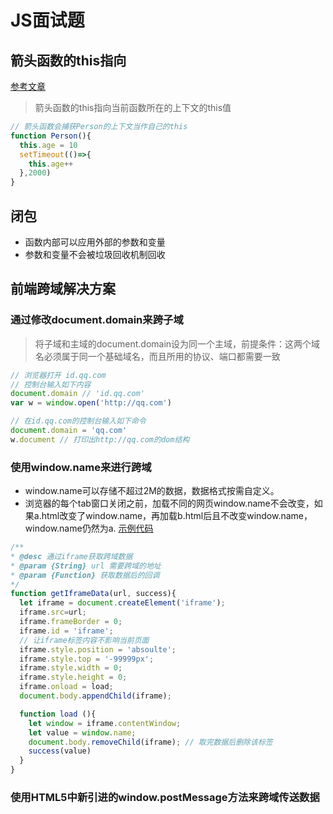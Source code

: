 # **JS面试题**
## 箭头函数的this指向
[参考文章](https://www.cnblogs.com/dongcanliang/p/7054176.html)
>箭头函数的this指向当前函数所在的上下文的this值
```js
// 箭头函数会捕获Person的上下文当作自己的this
function Person(){
  this.age = 10
  setTimeout(()=>{
    this.age++
  },2000)
}
```

## 闭包
* 函数内部可以应用外部的参数和变量
* 参数和变量不会被垃圾回收机制回收

## 前端跨域解决方案
### 通过修改document.domain来跨子域
>将子域和主域的document.domain设为同一个主域，前提条件：这两个域名必须属于同一个基础域名，而且所用的协议、端口都需要一致
```js
// 浏览器打开 id.qq.com
// 控制台输入如下内容
document.domain // 'id.qq.com'
var w = window.open('http://qq.com')

// 在id.qq.com的控制台输入如下命令
document.domain = 'qq.com'
w.document // 打印出http://qq.com的dom结构
```

### 使用window.name来进行跨域
* window.name可以存储不超过2M的数据，数据格式按需自定义。
* 浏览器的每个tab窗口关闭之前，加载不同的网页window.name不会改变，如果a.html改变了window.name，再加载b.html后且不改变window.name，window.name仍然为a.
[示例代码](../example/006-使用window.name跨域.html)

```js
/**
* @desc 通过iframe获取跨域数据
* @param {String} url 需要跨域的地址
* @param {Function} 获取数据后的回调
*/
function getIframeData(url, success){
  let iframe = document.createElement('iframe');
  iframe.src=url;
  iframe.frameBorder = 0;
  iframe.id = 'iframe';
  // 让iframe标签内容不影响当前页面
  iframe.style.position = 'absoulte';
  iframe.style.top = '-99999px';
  iframe.style.width = 0;
  iframe.style.height = 0;
  iframe.onload = load;
  document.body.appendChild(iframe);

  function load (){
    let window = iframe.contentWindow;
    let value = window.name;
    document.body.removeChild(iframe); // 取完数据后删除该标签
    success(value)
  }
}
```

### 使用HTML5中新引进的window.postMessage方法来跨域传送数据


